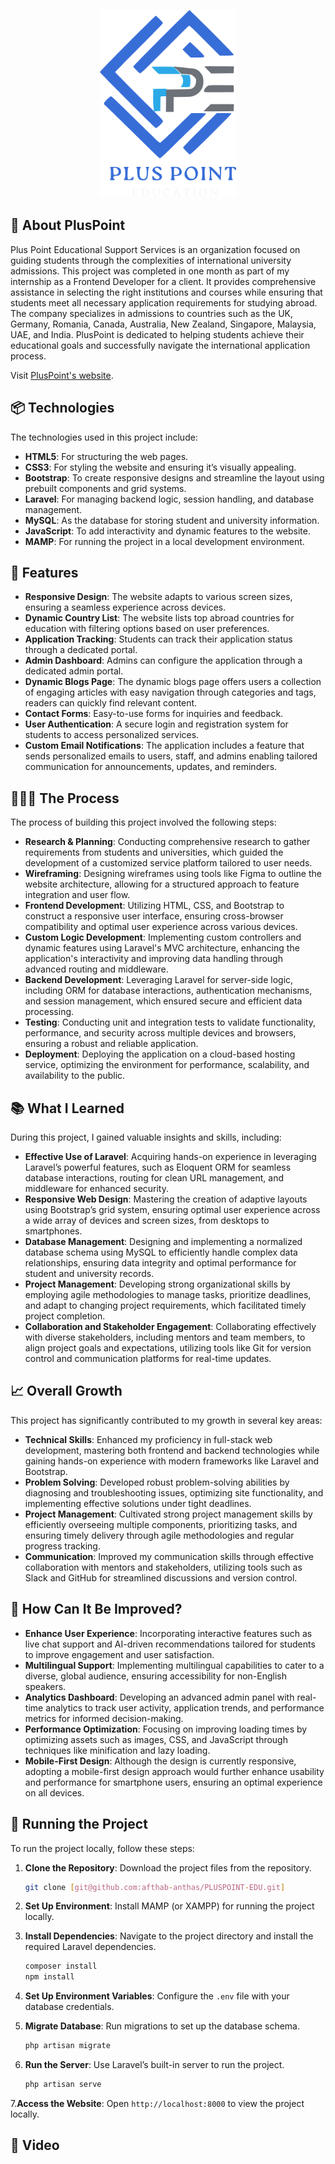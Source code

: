 <p align="center"><a href="https://pluspoint.uk" target="_blank"><img src="public/assets/images/logomain-D82XgayM.png" width="auto" height="300px" alt="Pluspoint Logo"></a></p>

<p align="center">
</p>

## 🏫 About PlusPoint

Plus Point Educational Support Services is an organization focused on guiding students through the complexities of international university admissions. This project was completed in one month as part of my internship as a Frontend Developer for a client. It provides comprehensive assistance in selecting the right institutions and courses while ensuring that students meet all necessary application requirements for studying abroad. The company specializes in admissions to countries such as the UK, Germany, Romania, Canada, Australia, New Zealand, Singapore, Malaysia, UAE, and India. PlusPoint is dedicated to helping students achieve their educational goals and successfully navigate the international application process. 

Visit [PlusPoint's website](https://pluspoint.uk).


## 📦 Technologies

The technologies used in this project include:

- **HTML5**: For structuring the web pages.
- **CSS3**: For styling the website and ensuring it’s visually appealing.
- **Bootstrap**: To create responsive designs and streamline the layout using prebuilt components and grid systems.
- **Laravel**: For managing backend logic, session handling, and database management.
- **MySQL**: As the database for storing student and university information.
- **JavaScript**: To add interactivity and dynamic features to the website.
- **MAMP**: For running the project in a local development environment.

## 🦄 Features

- **Responsive Design**: The website adapts to various screen sizes, ensuring a seamless experience across devices.
- **Dynamic Country List**: The website lists top abroad countries for education with filtering options based on user preferences.
- **Application Tracking**: Students can track their application status through a dedicated portal.
- **Admin Dashboard**: Admins can configure the application through a dedicated admin portal.
- **Dynamic Blogs Page**: The dynamic blogs page offers users a collection of engaging articles with easy navigation through categories and tags, readers can quickly find relevant content.
- **Contact Forms**: Easy-to-use forms for inquiries and feedback.
- **User Authentication**: A secure login and registration system for students to access personalized services.
- **Custom Email Notifications**: The application includes a feature that sends personalized emails to users, staff, and admins enabling tailored communication for announcements, updates, and reminders.

## 👩🏽‍🍳 The Process

The process of building this project involved the following steps:

- **Research & Planning**: Conducting comprehensive research to gather requirements from students and universities, which guided the development of a customized service platform tailored to user needs.
- **Wireframing**: Designing wireframes using tools like Figma to outline the website architecture, allowing for a structured approach to feature integration and user flow.
- **Frontend Development**: Utilizing HTML, CSS, and Bootstrap to construct a responsive user interface, ensuring cross-browser compatibility and optimal user experience across various devices.
- **Custom Logic Development**: Implementing custom controllers and dynamic features using Laravel's MVC architecture, enhancing the application's interactivity and improving data handling through advanced routing and middleware.
- **Backend Development**: Leveraging Laravel for server-side logic, including ORM for database interactions, authentication mechanisms, and session management, which ensured secure and efficient data processing.
- **Testing**: Conducting unit and integration tests to validate functionality, performance, and security across multiple devices and browsers, ensuring a robust and reliable application.
- **Deployment**: Deploying the application on a cloud-based hosting service, optimizing the environment for performance, scalability, and availability to the public.

## 📚 What I Learned

During this project, I gained valuable insights and skills, including:

- **Effective Use of Laravel**: Acquiring hands-on experience in leveraging Laravel’s powerful features, such as Eloquent ORM for seamless database interactions, routing for clean URL management, and middleware for enhanced security.
- **Responsive Web Design**: Mastering the creation of adaptive layouts using Bootstrap’s grid system, ensuring optimal user experience across a wide array of devices and screen sizes, from desktops to smartphones.
- **Database Management**: Designing and implementing a normalized database schema using MySQL to efficiently handle complex data relationships, ensuring data integrity and optimal performance for student and university records.
- **Project Management**: Developing strong organizational skills by employing agile methodologies to manage tasks, prioritize deadlines, and adapt to changing project requirements, which facilitated timely project completion.
- **Collaboration and Stakeholder Engagement**: Collaborating effectively with diverse stakeholders, including mentors and team members, to align project goals and expectations, utilizing tools like Git for version control and communication platforms for real-time updates.


## 📈 Overall Growth

This project has significantly contributed to my growth in several key areas:

- **Technical Skills**: Enhanced my proficiency in full-stack web development, mastering both frontend and backend technologies while gaining hands-on experience with modern frameworks like Laravel and Bootstrap.
- **Problem Solving**: Developed robust problem-solving abilities by diagnosing and troubleshooting issues, optimizing site functionality, and implementing effective solutions under tight deadlines.
- **Project Management**: Cultivated strong project management skills by efficiently overseeing multiple components, prioritizing tasks, and ensuring timely delivery through agile methodologies and regular progress tracking.
- **Communication**: Improved my communication skills through effective collaboration with mentors and stakeholders, utilizing tools such as Slack and GitHub for streamlined discussions and version control.

## 💭 How Can It Be Improved?

- **Enhance User Experience**: Incorporating interactive features such as live chat support and AI-driven recommendations tailored for students to improve engagement and user satisfaction.
- **Multilingual Support**: Implementing multilingual capabilities to cater to a diverse, global audience, ensuring accessibility for non-English speakers.
- **Analytics Dashboard**: Developing an advanced admin panel with real-time analytics to track user activity, application trends, and performance metrics for informed decision-making.
- **Performance Optimization**: Focusing on improving loading times by optimizing assets such as images, CSS, and JavaScript through techniques like minification and lazy loading.
- **Mobile-First Design**: Although the design is currently responsive, adopting a mobile-first design approach would further enhance usability and performance for smartphone users, ensuring an optimal experience on all devices.

## 🚦 Running the Project

To run the project locally, follow these steps:

1. **Clone the Repository**: Download the project files from the repository.
   ```bash
   git clone [git@github.com:afthab-anthas/PLUSPOINT-EDU.git]
2. **Set Up Environment**: Install MAMP (or XAMPP) for running the project locally.

3. **Install Dependencies**: Navigate to the project directory and install the required Laravel dependencies.
   ```bash
   composer install
   npm install
4. **Set Up Environment Variables**: Configure the `.env` file with your database credentials.
5. **Migrate Database**: Run migrations to set up the database schema.
    ```bash
    php artisan migrate
6. **Run the Server**: Use Laravel’s built-in server to run the project.
    ```bash
    php artisan serve

7.**Access the Website**: Open `http://localhost:8000` to view the project locally.



## 🍿 Video
